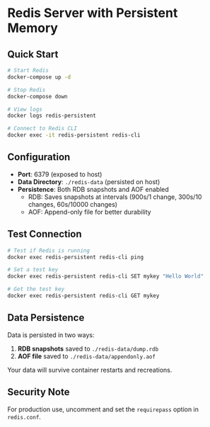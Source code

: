 # Redis Server with Persistent Memory

## Quick Start

```bash
# Start Redis
docker-compose up -d

# Stop Redis
docker-compose down

# View logs
docker logs redis-persistent

# Connect to Redis CLI
docker exec -it redis-persistent redis-cli
```

## Configuration

- **Port**: 6379 (exposed to host)
- **Data Directory**: `./redis-data` (persisted on host)
- **Persistence**: Both RDB snapshots and AOF enabled
  - RDB: Saves snapshots at intervals (900s/1 change, 300s/10 changes, 60s/10000 changes)
  - AOF: Append-only file for better durability

## Test Connection

```bash
# Test if Redis is running
docker exec redis-persistent redis-cli ping

# Set a test key
docker exec redis-persistent redis-cli SET mykey "Hello World"

# Get the test key
docker exec redis-persistent redis-cli GET mykey
```

## Data Persistence

Data is persisted in two ways:
1. **RDB snapshots** saved to `./redis-data/dump.rdb`
2. **AOF file** saved to `./redis-data/appendonly.aof`

Your data will survive container restarts and recreations.

## Security Note

For production use, uncomment and set the `requirepass` option in `redis.conf`.